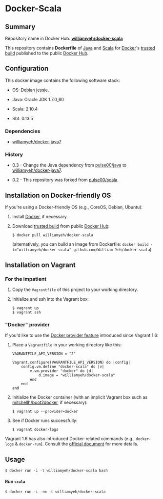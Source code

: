 Docker-Scala
============

## Summary

Repository name in Docker Hub: **[williamyeh/docker-scala](https://registry.hub.docker.com/u/williamyeh/docker-scala/)**

This repository contains **Dockerfile** of [Java](https://www.java.com/) and [Scala](http://www.scala-lang.org) for [Docker](http://www.docker.com/)'s [trusted build](https://registry.hub.docker.com/u/williamyeh/docker-scala/) published to the public [Docker Hub](https://registry.hub.docker.com/).





## Configuration

This docker image contains the following software stack:

- OS: Debian jessie.

- Java: Oracle JDK 1.7.0_60

- Scala: 2.10.4

- Sbt: 0.13.5



### Dependencies

* [williamyeh/docker-java7](https://github.com/William-Yeh/docker-java7)


### History

* 0.3 - Change the Java dependency from [pulse00/java](https://github.com/dubture-dockerfiles/java) to [williamyeh/docker-java7](https://github.com/William-Yeh/docker-java7).

* 0.2 - This repository was forked from [pulse00/scala](https://registry.hub.docker.com/u/pulse00/scala/).




## Installation on Docker-friendly OS

If you're using a Docker-friendly OS (e.g., CoreOS, Debian, Ubuntu):

1. Install [Docker](http://www.docker.com/), if necessary.

2. Download [trusted build](https://registry.hub.docker.com/u/williamyeh/docker-scala/) from public [Docker Hub](https://registry.hub.docker.com/):

   ```
   $ docker pull williamyeh/docker-scala
   ```

   (alternatively, you can build an image from Dockerfile: `docker build -t="williamyeh/docker-scala" github.com/William-Yeh/docker-scala`)



## Installation on Vagrant


### For the impatient

1. Copy the `Vagrantfile` of this project to your working directory.

2. Initialize and ssh into the Vagrant box:

   ```
   $ vagrant up
   $ vagrant ssh
   ```




### "Docker" provider

If you'd like to use the [Docker provider feature](https://www.vagrantup.com/blog/feature-preview-vagrant-1-6-docker-dev-environments.html) introduced since Vagrant 1.6:

1. Place a `Vagrantfile` in your working directory like this:

   ```
   VAGRANTFILE_API_VERSION = "2"

   Vagrant.configure(VAGRANTFILE_API_VERSION) do |config|
       config.vm.define "docker-scala" do |v|
           v.vm.provider "docker" do |d|
               d.image = "williamyeh/docker-scala"
           end
       end
   end
   ```


2. Initialize the Docker container (with an implicit Vagrant box such as [mitchellh/boot2docker](https://github.com/mitchellh/boot2docker-vagrant-box), if necessary):

   ```
   $ vagrant up --provider=docker
   ``` 

3. See if Docker runs successfully:

   ```
   $ vagrant docker-logs
   ```


Vagrant 1.6 has also introduced Docker-related commands (e.g., `docker-logs` & `docker-run`). Consult the [official document](https://docs.vagrantup.com/v2/docker/commands.html) for more details.






## Usage

```
$ docker run -i -t williamyeh/docker-scala bash
```


#### Run `scala`

```
$ docker run -i -rm -t williamyeh/docker-scala
```
